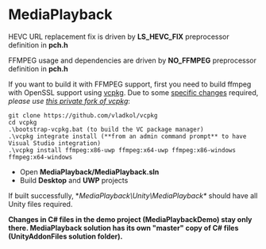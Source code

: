 # MediaPlayback

HEVC URL replacement fix is driven by **LS_HEVC_FIX** preprocessor definition in **pch.h** 

FFMPEG usage and dependencies are driven by **NO_FFMPEG** preprocessor definition in **pch.h** 

If you want to build it with FFMPEG support, first you need to build ffmpeg with OpenSSL support using [vcpkg](https://github.com/Microsoft/vcpkg). 
Due to some [specific changes](https://blogs.msdn.microsoft.com/gillesk/2017/06/21/building-ffmpeg-for-windows-with-httpstls-support/) required, *please use [this private fork of vcpkg](https://github.com/vladkol/vcpkg)*: 

```
git clone https://github.com/vladkol/vcpkg 
cd vcpkg
.\bootstrap-vcpkg.bat (to build the VC package manager)
.\vcpkg integrate install (**from an admin command prompt** to have Visual Studio integration)
.\vcpkg install ffmpeg:x86-uwp ffmpeg:x64-uwp ffmpeg:x86-windows ffmpeg:x64-windows
```
* Open **MediaPlayback/MediaPlayback.sln** 
* Build **Desktop** and **UWP** projects 

If built successfully, **MediaPlayback\Unity\MediaPlayback\** should have all Unity files required.

**Changes in C# files in the demo project (MediaPlaybackDemo) stay only there. MediaPlayback solution has its own "master" copy of C# files (UnityAddonFiles solution folder).**
